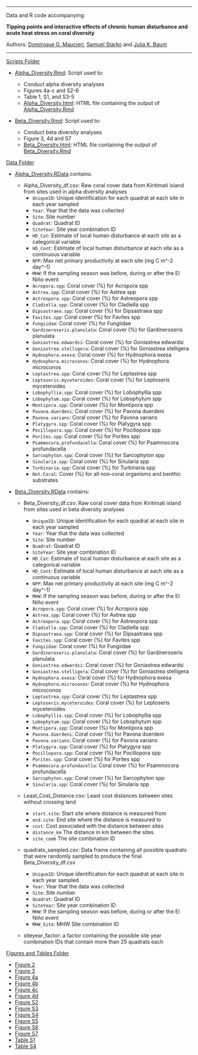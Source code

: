 ****

Data and R code accompanying:

<b>Tipping points and interactive effects of chronic human disturbance and acute heat stress on coral diversity</b>

Authors: [Dominique G. Maucieri](https://dominiquemaucieri.com), [Samuel Starko](https://samstarko.wordpress.com/) and [Julia K. Baum](https://www.juliakbaum.org)

****


[Scripts Folder](scripts/)

* [Alpha_Diversity.Rmd](scripts/Alpha_Diversity.Rmd): Script used to:
	- Conduct alpha diversity analyses
	- Figures 4a-c and S2-6
	- Table 1, S1, and S3-5
	- [Alpha_Diversity.html](scripts/Alpha_Diversity.html): HTML file containing the output of [Alpha_Diversity.Rmd](scripts/Alpha_Diversity.Rmd) 

* [Beta_Diversity.Rmd](scripts/Beta_Diversity.Rmd): Script used to:
	- Conduct beta diversity analyses
	- Figure 3, 4d and S7
	- [Beta_Diversity.html](scripts/Beta_Diversity.html): HTML file containing the output of [Beta_Diversity.Rmd](scripts/Beta_Diversity.Rmd)


[Data Folder](data/)

* [Alpha_Diversity.RData](data/Alpha_Diversity.RData) contains:

	- Alpha_Diversity_df.csv: Raw coral cover data from Kiritimati island from sites used in alpha diversity analyses
		* ```UniqueID```: Unique identification for each quadrat at each site in each year sampled
		* ```Year```: Year that the data was collected
		* ```Site```: Site number
		* ```Quadrat```: Quadrat ID
		* ```SiteYear```: Site year combination ID
		* ```HD_Cat```: Estimate of local human disturbance at each site as a categorical variable
		* ```HD_Cont```: Estimate of local human disturbance at each site as a continuous variable
		* ```NPP```: Max net primary productivity at each site (mg C m^-2 day^-1)
		* ```MHW```: If the sampling season was before, during or after the El Niño event
		* ```Acropora.spp```:  Coral cover (%) for Acropora spp
		* ```Astrea.spp```:  Coral cover (%) for Astrea spp
		* ```Astreopora.spp```:  Coral cover (%) for Astreopora spp
		* ```Cladiella.spp```:  Coral cover (%) for Cladiella spp
		* ```Dipsastraea.spp```:  Coral cover (%) for Dipsastraea spp
		* ```Favites.spp```:  Coral cover (%) for Favites spp
		* ```Fungiidae```:  Coral cover (%) for Fungiidae
		* ```Gardineroseris.planulata```:  Coral cover (%) for Gardineroseris planulata
		* ```Goniastrea.edwardsi```:  Coral cover (%) for Goniastrea edwardsi
		* ```Goniastrea.stelligera```:  Coral cover (%) for Goniastrea stelligera
		* ```Hydnophora.exesa```:  Coral cover (%) for Hydnophora exesa
		* ```Hydnophora.microconos```:  Coral cover (%) for Hydnophora microconos
		* ```Leptastrea.spp```:  Coral cover (%) for Leptastrea spp
		* ```Leptoseris.myceteroides```:  Coral cover (%) for Leptoseris myceteroides
		* ```Lobophyllia.spp```:  Coral cover (%) for Lobophyllia spp 
		* ```Lobophytum.spp```:  Coral cover (%) for Lobophytum spp
		* ```Montipora.spp```:  Coral cover (%) for Montipora spp
		* ```Pavona.duerdeni```:  Coral cover (%) for Pavona duerdeni
		* ```Pavona.varians```:  Coral cover (%) for Pavona varians
		* ```Platygyra.spp```:  Coral cover (%) for Platygyra spp
		* ```Pocillopora.spp```:  Coral cover (%) for Pocillopora spp 
		* ```Porites.spp```:  Coral cover (%) for Porites spp
		* ```Psammocora.profundacella```:  Coral cover (%) for Psammocora profundacella
		* ```Sarcophyton.spp```:  Coral cover (%) for Sarcophyton spp
		* ```Sinularia.spp```:  Coral cover (%) for Sinularia spp
		* ```Turbinaria.spp```:  Coral cover (%) for Turbinaria spp
		* ```Not.Coral```:  Cover (%) for all non-coral organisms and benthic substrates


* [Beta_Diversity.RData](data/Beta_Diversity.RData) contains:

	- Beta_Diversity_df.csv: Raw coral cover data from Kiritimati island from sites used in beta diversity analyses
		* ```UniqueID```: Unique identification for each quadrat at each site in each year sampled
		* ```Year```: Year that the data was collected
		* ```Site```: Site number
		* ```Quadrat```: Quadrat ID
		* ```SiteYear```: Site year combination ID
		* ```HD_Cat```: Estimate of local human disturbance at each site as a categorical variable
		* ```HD_Cont```: Estimate of local human disturbance at each site as a continuous variable
		* ```NPP```: Max net primary productivity at each site (mg C m^-2 day^-1)
		* ```MHW```: If the sampling season was before, during or after the El Niño event
		* ```Acropora.spp```:  Coral cover (%) for Acropora spp
		* ```Astrea.spp```:  Coral cover (%) for Astrea spp
		* ```Astreopora.spp```:  Coral cover (%) for Astreopora spp
		* ```Cladiella.spp```:  Coral cover (%) for Cladiella spp
		* ```Dipsastraea.spp```:  Coral cover (%) for Dipsastraea spp
		* ```Favites.spp```:  Coral cover (%) for Favites spp
		* ```Fungiidae```:  Coral cover (%) for Fungiidae
		* ```Gardineroseris.planulata```:  Coral cover (%) for Gardineroseris planulata
		* ```Goniastrea.edwardsi```:  Coral cover (%) for Goniastrea edwardsi
		* ```Goniastrea.stelligera```:  Coral cover (%) for Goniastrea stelligera
		* ```Hydnophora.exesa```:  Coral cover (%) for Hydnophora exesa
		* ```Hydnophora.microconos```:  Coral cover (%) for Hydnophora microconos
		* ```Leptastrea.spp```:  Coral cover (%) for Leptastrea spp
		* ```Leptoseris.myceteroides```:  Coral cover (%) for Leptoseris myceteroides
		* ```Lobophyllia.spp```:  Coral cover (%) for Lobophyllia spp 
		* ```Lobophytum.spp```:  Coral cover (%) for Lobophytum spp
		* ```Montipora.spp```:  Coral cover (%) for Montipora spp
		* ```Pavona.duerdeni```:  Coral cover (%) for Pavona duerdeni
		* ```Pavona.varians```:  Coral cover (%) for Pavona varians
		* ```Platygyra.spp```:  Coral cover (%) for Platygyra spp
		* ```Pocillopora.spp```:  Coral cover (%) for Pocillopora spp 
		* ```Porites.spp```:  Coral cover (%) for Porites spp
		* ```Psammocora.profundacella```:  Coral cover (%) for Psammocora profundacella
		* ```Sarcophyton.spp```:  Coral cover (%) for Sarcophyton spp
		* ```Sinularia.spp```:  Coral cover (%) for Sinularia spp

	- Least_Cost_Distance.csv: Least cost distances between sites without crossing land

		* ```start.site```: Start site where distance is measured from
		* ```end.site```: End site where the distance is measured to	
		* ```cost```: Cost associated with the distance between sites
		* ```distance_km``` The distance in km between the sites
		* ```site_comb``` The site combination ID

	- quadrats_sampled.csv: Data frame containing all possible quadrats that were randomly sampled to produce the final Beta_Diversity_df.csv
		
		* ```UniqueID```: Unique identification for each quadrat at each site in each year sampled
		* ```Year```: Year that the data was collected
		* ```Site```: Site number
		* ```Quadrat```: Quadrat ID
		* ```SiteYear```: Site year combination ID
		* ```MHW```: If the sampling season was before, during or after the El Niño event
		* ```MHW_Site```: MHW Site combination ID

	- siteyear_factor: a factor containing the possible site year combination IDs that contain more than 25 quadrats each

	
[Figures and Tables Folder](figures_tables/)

* [Figure 2](figures_tables/Figure_2.jpeg)
* [Figure 3](figures_tables/Figure_3.jpeg)
* [Figure 4a](figures_tables/Figure_4a.jpeg)
* [Figure 4b](figures_tables/Figure_4b.jpeg)
* [Figure 4c](figures_tables/Figure_4c.jpeg)
* [Figure 4d](figures_tables/Figure_4d.jpeg)
* [Figure S2](figures_tables/Figure_S2.jpeg)
* [Figure S3](figures_tables/Figure_S3.jpeg)
* [Figure S4](figures_tables/Figure_S4.jpeg)
* [Figure S5](figures_tables/Figure_S5.jpeg)
* [Figure S6](figures_tables/Figure_S6.jpeg)
* [Figure S7](figures_tables/Figure_S7.jpeg)
* [Table S1](figures_tables/Table_S1.xlsx)
* [Table S4](figures_tables/Table_S4.xlsx)


